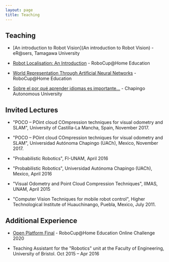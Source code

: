 ```yaml
---
layout: page
title: Teaching
---
```


## Teaching

* [An introduction to Robot Vision](An introduction to Robot Vision) - eR@sers, Tamagawa University

* [Robot Localisation: An Introduction](https://www.youtube.com/watch?v=tN8hYm4ip2s) - RoboCup@Home Education

* [World Representation Through Artificial Neural Networks](https://www.youtube.com/watch?v=d-Wwbdve730) - RoboCup@Home Education

* [Sobre el por qué aprender idiomas es importante...](https://bit.ly/2VMhaVz) - Chapingo Autonomous University


## Invited Lectures

- "POCO – POint cloud COmpression techniques for visual odometry and SLAM", University of Castilla-La Mancha, Spain, November 2017.

- "POCO – POint cloud COmpression techniques for visual odometry and SLAM", Universidad Autónoma Chapingo (UACh), Mexico, November 2017.

- "Probabilistic Robotics", FI-UNAM, April 2016

- "Probabilistic Robotics", Universidad Autónoma Chapingo (UACh), Mexico, April 2016

- "Visual Odometry and Point Cloud Compression Techniques", IIMAS, UNAM, April 2015

- "Computer Vision Techniques for mobile robot control", Higher Technological Institute of Huauchinango, Puebla, Mexico, July 2011.


## Additional Experience

- [Open Platform Final](https://www.youtube.com/watch?v=gtMvxs3KXCI) -  RoboCup@Home Education Online Challenge 2020

- Teaching Assistant for the "Robotics" unit at the Faculty of Engineering, University of Bristol. Oct 2015 – Apr 2016

